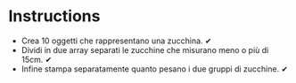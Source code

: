 # Instructions
- Crea 10 oggetti che rappresentano una zucchina. ✔
- Dividi in due array separati le zucchine che misurano meno o più di 15cm. ✔
- Infine stampa separatamente quanto pesano i due gruppi di zucchine. ✔